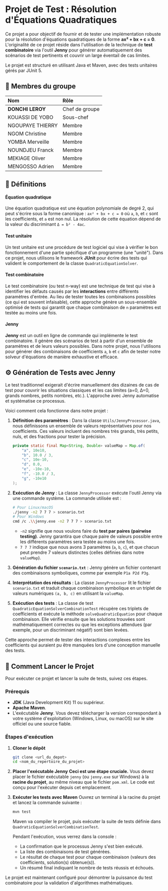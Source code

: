 

# Projet de Test : Résolution d'Équations Quadratiques

Ce projet a pour objectif de fournir et de tester une implémentation robuste pour la résolution d'équations quadratiques de la forme **ax² + bx + c = 0**. L'originalité de ce projet réside dans l'utilisation de la technique de **test combinatoire** via l'outil **Jenny** pour générer automatiquement des scénarios de test pertinents et couvrir un large éventail de cas limites.

Le projet est structuré en utilisant Java et Maven, avec des tests unitaires gérés par JUnit 5.

## 👥 Membres du groupe

| Nom | Rôle |
| :--- | :--- |
| **DONCHI LEROY** | Chef de groupe |
| KOUASSI DE YOBO | Sous-chef |
| NGOUPAYE THIERRY | Membre |
| NGOM Christine | Membre |
| YOMBA Merveille | Membre |
| NOUNDJEU Franck | Membre |
| MEKIAGE Oliver | Membre |
| MENGOSSO Adrien | Membre |

## 📖 Définitions

#### Équation quadratique
Une équation quadratique est une équation polynomiale de degré 2, qui peut s'écrire sous la forme canonique :
`ax² + bx + c = 0`
où `a`, `b`, et `c` sont les coefficients, et `a` est non nul. La résolution de cette équation dépend de la valeur du discriminant `Δ = b² - 4ac`.

#### Test unitaire
Un test unitaire est une procédure de test logiciel qui vise à vérifier le bon fonctionnement d'une partie spécifique d'un programme (une "unité"). Dans ce projet, nous utilisons le framework **JUnit** pour écrire des tests qui valident le comportement de la classe `QuadraticEquationSolver`.

#### Test combinatoire
Le test combinatoire (ou test n-way) est une technique de test qui vise à identifier les défauts causés par les **interactions** entre différents paramètres d'entrée. Au lieu de tester toutes les combinaisons possibles (ce qui est souvent infaisable), cette approche génère un sous-ensemble optimisé de tests qui garantit que chaque combinaison de `n` paramètres est testée au moins une fois.

#### Jenny
**Jenny** est un outil en ligne de commande qui implémente le test combinatoire. Il génère des scénarios de test à partir d'un ensemble de paramètres et de leurs valeurs possibles. Dans notre projet, nous l'utilisons pour générer des combinaisons de coefficients `a`, `b` et `c` afin de tester notre solveur d'équations de manière exhaustive et efficace.

## ⚙️ Génération de Tests avec Jenny

Le test traditionnel exigerait d'écrire manuellement des dizaines de cas de test pour couvrir les situations classiques et les cas limites (a=0, Δ=0, grands nombres, petits nombres, etc.). L'approche avec Jenny automatise et systématise ce processus.

Voici comment cela fonctionne dans notre projet :

1.  **Définition des paramètres** : Dans la classe `Utils/JennyProcessor.java`, nous définissons un ensemble de valeurs représentatives pour nos coefficients. Ces valeurs incluent des nombres très grands, très petits, nuls, et des fractions pour tester la précision.
    ```java
    private static final Map<String, Double> valueMap = Map.of(
        "a", 10e10,
        "b", 10.0 / 3,
        "c", 10e-10,
        "d", 0.0,
        "e", -10e-10,
        "f", -10.0 / 3,
        "g", -10e10
    );
    ```

2.  **Exécution de Jenny** : La classe `JennyProcessor` exécute l'outil Jenny via une commande système. La commande utilisée est :
    ```bash
    # Pour Linux/macOS
    ./jenny -n2 7 7 7 > scenario.txt
    # Pour Windows
    cmd /c .\\jenny.exe -n2 7 7 7 > scenario.txt
    ```
    -   `-n2` signifie que nous voulons faire du **test par paires (pairwise testing)**. Jenny garantira que chaque paire de valeurs possible entre les différents paramètres sera testée au moins une fois.
    -   `7 7 7` indique que nous avons 3 paramètres (`a`, `b`, `c`), et que chacun peut prendre 7 valeurs distinctes (celles définies dans notre `valueMap`).

3.  **Génération du fichier `scenario.txt`** : Jenny génère un fichier contenant des combinaisons symboliques, comme par exemple `P1a P2d P3g`.

4.  **Interprétation des résultats** : La classe `JennyProcessor` lit le fichier `scenario.txt` et traduit chaque combinaison symbolique en un triplet de valeurs numériques `(a, b, c)` en utilisant la `valueMap`.

5.  **Exécution des tests** : La classe de test `QuadraticEquationSolverCombinationTest` récupère ces triplets de coefficients et exécute la méthode `solveQuadraticEquation` pour chaque combinaison. Elle vérifie ensuite que les solutions trouvées sont mathématiquement correctes ou que les exceptions attendues (par exemple, pour un discriminant négatif) sont bien levées.

Cette approche permet de tester des interactions complexes entre les coefficients qui auraient pu être manquées lors d'une conception manuelle des tests.

## 🚀 Comment Lancer le Projet

Pour exécuter ce projet et lancer la suite de tests, suivez ces étapes.

### Prérequis

-   **JDK** (Java Development Kit) 11 ou supérieur.
-   **Apache Maven**.
-   L'exécutable **Jenny**. Vous devez télécharger la version correspondant à votre système d'exploitation (Windows, Linux, ou macOS) sur le site officiel ou une source fiable.

### Étapes d'exécution

1.  **Cloner le dépôt**
    ```bash
    git clone <url_du_depot>
    cd <nom_du_repertoire_du_projet>
    ```

2.  **Placer l'exécutable Jenny**
    **Ceci est une étape cruciale.** Vous devez placer le fichier exécutable `jenny` (ou `jenny.exe` sur Windows) à la **racine du projet**, au même niveau que le fichier `pom.xml`. Le code est conçu pour l'exécuter depuis cet emplacement.

3.  **Exécuter les tests avec Maven**
    Ouvrez un terminal à la racine du projet et lancez la commande suivante :
    ```bash
    mvn test
    ```
    Maven va compiler le projet, puis exécuter la suite de tests définie dans `QuadraticEquationSolverCombinationTest`.

    Pendant l'exécution, vous verrez dans la console :
    -   La confirmation que le processus Jenny s'est bien exécuté.
    -   La liste des combinaisons de test générées.
    -   Le résultat de chaque test pour chaque combinaison (valeurs des coefficients, solution(s) obtenue(s)).
    -   Un résumé final indiquant le nombre de tests réussis et échoués.

Le projet est maintenant configuré pour démontrer la puissance du test combinatoire pour la validation d'algorithmes mathématiques.